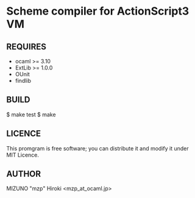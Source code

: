 Scheme compiler for ActionScript3 VM
====================================

REQUIRES
--------

* ocaml >= 3.10
* ExtLib >= 1.0.0
* OUnit
* findlib

BUILD
-----

  $ make test
  $ make

LICENCE
-------
This promgram is free software; you can distribute it and modify it under MIT Licence.

AUTHOR
------
MIZUNO "mzp" Hiroki <mzp_at_ocaml.jp>
